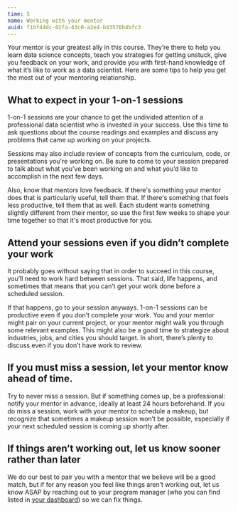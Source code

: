 ```yaml
---
time: 5
name: Working with your mentor
uuid: f1bf44dc-02fa-43c0-a2e4-b43576b4bfc3
---
```


Your mentor is your greatest ally in this course. They’re there to help you learn data science concepts, teach you strategies for getting unstuck, give you feedback on your work, and provide you with first-hand knowledge of what it’s like to work as a data scientist. Here are some tips to help you get the most out of your mentoring relationship.

## What to expect in your 1-on-1 sessions

1-on-1 sessions are your chance to get the undivided attention of a professional data scientist who is invested in your success. Use this time to ask questions about the course readings and examples and discuss any problems that came up working on your projects.

Sessions may also include review of concepts from the curriculum, code, or presentations you're working on. Be sure to come to your session prepared to talk about what you’ve been working on and what you’d like to accomplish in the next few days.

Also, know that mentors love feedback. If there's something your mentor does that is particularly useful, tell them that. If there's something that feels less productive, tell them that as well. Each student wants something slightly different from their mentor, so use the first few weeks to shape your time together so that it's most productive for you.

## Attend your sessions even if you didn’t complete your work

It probably goes without saying that in order to succeed in this course, you’ll need to work hard between sessions. That said, life happens, and sometimes that means that you can’t get your work done before a scheduled session.

If that happens, go to your session anyways. 1-on-1 sessions can be productive even if you don’t complete your work. You and your mentor might pair on your current project, or your mentor might walk you through some relevant examples. This might also be a good time to strategize about industries, jobs, and cities you should target. In short, there’s plenty to discuss even if you don’t have work to review.

## If you must miss a session, let your mentor know ahead of time.

Try to never miss a session. But if something comes up, be a professional: notify your mentor in advance, ideally at least 24 hours beforehand. If you do miss a session, work with your mentor to schedule a makeup, but recognize that sometimes a makeup session won’t be possible, especially if your next scheduled session is coming up shortly after.

## If things aren’t working out, let us know sooner rather than later

We do our best to pair you with a mentor that we believe will be a good match, but if for any reason you feel like things aren’t working out, let us know ASAP by reaching out to your program manager (who you can find listed in [your dashboard](https://dashboard.thinkful.com/)) so we can fix things.

